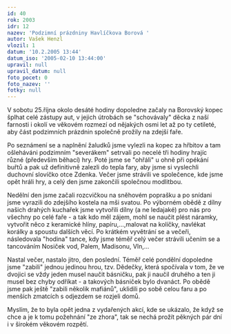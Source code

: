 ```yaml
---
id: 40
rok: 2003
idr: 12
nazev: 'Podzimní prázdniny Havlíčkova Borová '
autor: Vašek Henzl
vlozil: 1
datum: '10.2.2005 13:44'
datum_iso: '2005-02-10 13:44:00'
upravil: null
upravil_datum: null
foto_pocet: 0
foto_nazev: ''
fotky: null
---
```

V sobotu 25.října okolo desáté hodiny dopoledne začaly na Borovský kopec šplhat celé zástupy aut, v jejich útrobách se "schovávaly" děcka z naší farnosti i okolí ve věkovém rozmezí od nějakých osmi let až po ty cetileté, aby část podzimních prázdnin společně prožily na zdejší faře.
<p>
Po seznámení se a naplnění žaludků jsme vylezli na kopec za hřbitov a tam ošleháváni podzimním "severákem" setrvali po necelé tři hodiny hrajíc různé (především běhací) hry. Poté jsme se "ohřáli" u ohně při opékání buřtů a pak už definitivně zalezli do tepla fary, aby jsme si vyslechli duchovní slovíčko otce Zdenka. Večer jsme strávili ve společence, kde jsme opět hráli hry, a celý den jsme zakončili společnou modlitbou.
<p>
Nedělní den jsme začali rozcvičkou na sněhovém poprašku a po snídani jsme vyrazili do zdejšího kostela na mši svatou. Po výborném obědě z dílny našich drahých kuchařek jsme vytvořili dílny (a ne ledajaké) pro nás pro všechny po celé faře - a tak kdo měl zájem, mohl se naučit plést náramky, vytvořit něco z keramické hlíny, papíru,...,malovat na kolíčky, navlékat korálky a spoustu dalších věcí. Po krátkém vyvětrání se a večeři, následovala "hodina" tance, kdy jsme téměř celý večer strávili učením se a tancováním Nosiček vod, Palem, Madisonu, Vln,...
<p>
Nastal večer, nastalo jitro, den poslední. Téměř celé pondělní dopoledne jsme "zabili" jednou jedinou hrou, tzv. Dědečky, která spočívala v tom, že ve dvojici se vždy jeden musel naučit básničku, pak ji naučil druhého a ten ji musel bez chyby odříkat - a takových básniček bylo dvanáct. Po obědě jsme pak ještě "zabili několik mafiánů", uklidili po sobě celou faru a po menších zmatcích s odjezdem se rozjeli domů.
<p>
Myslím, že to byla opět jedna z vydařených akcí, kde se ukázalo, že když se chce a je k tomu požehnání "ze zhora", tak se nechá prožít pěkných pár dní i v širokém věkovém rozpětí.
